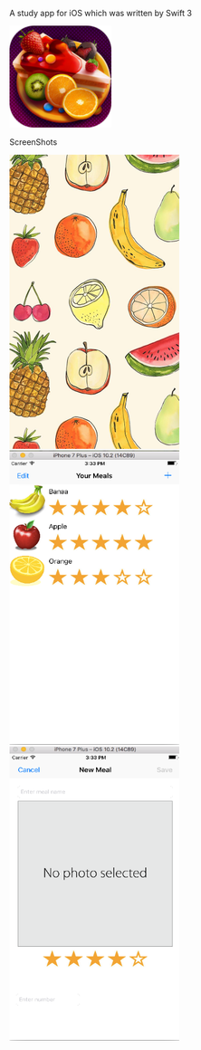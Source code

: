 A study app for iOS which was written by Swift 3

![alt tag](readMeResources/foodIcon.png)

ScreenShots

<img src="readMeResources/launchScreen.png" width="300" height ="520">
<img src="readMeResources/mealList.png" width="300" height ="520">
<img src="readMeResources/addMeal.png" width="300" height ="520">

